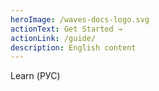 ```yaml
---
heroImage: /waves-docs-logo.svg
actionText: Get Started →
actionLink: /guide/
description: English content
---
```

Learn (РУС)
<!---
your comment goes here
and here
-->
